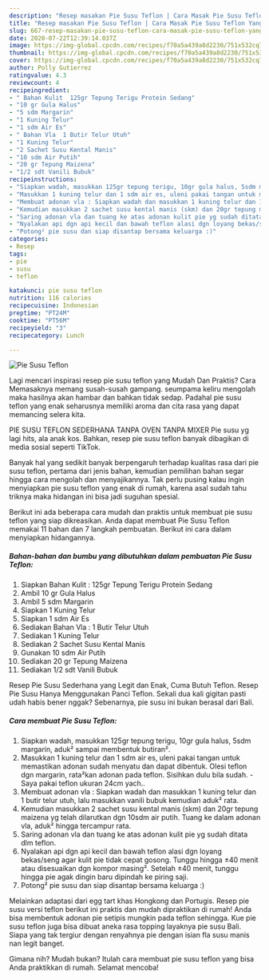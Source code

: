 ```yaml
---
description: "Resep masakan Pie Susu Teflon | Cara Masak Pie Susu Teflon Yang Enak Banget"
title: "Resep masakan Pie Susu Teflon | Cara Masak Pie Susu Teflon Yang Enak Banget"
slug: 667-resep-masakan-pie-susu-teflon-cara-masak-pie-susu-teflon-yang-enak-banget
date: 2020-07-22T12:39:14.037Z
image: https://img-global.cpcdn.com/recipes/f70a5a439a8d2230/751x532cq70/pie-susu-teflon-foto-resep-utama.jpg
thumbnail: https://img-global.cpcdn.com/recipes/f70a5a439a8d2230/751x532cq70/pie-susu-teflon-foto-resep-utama.jpg
cover: https://img-global.cpcdn.com/recipes/f70a5a439a8d2230/751x532cq70/pie-susu-teflon-foto-resep-utama.jpg
author: Polly Gutierrez
ratingvalue: 4.3
reviewcount: 4
recipeingredient:
- " Bahan Kulit  125gr Tepung Terigu Protein Sedang"
- "10 gr Gula Halus"
- "5 sdm Margarin"
- "1 Kuning Telur"
- "1 sdm Air Es"
- " Bahan Vla  1 Butir Telur Utuh"
- "1 Kuning Telur"
- "2 Sachet Susu Kental Manis"
- "10 sdm Air Putih"
- "20 gr Tepung Maizena"
- "1/2 sdt Vanili Bubuk"
recipeinstructions:
- "Siapkan wadah, masukkan 125gr tepung terigu, 10gr gula halus, 5sdm margarin, aduk² sampai membentuk butiran²."
- "Masukkan 1 kuning telur dan 1 sdm air es, uleni pakai tangan untuk memastikan adonan sudah menyatu dan dapat dibentuk. Olesi teflon dgn margarin, rata²kan adonan pada teflon. Sisihkan dulu bila sudah.  Saya pakai teflon ukuran 24cm yach.."
- "Membuat adonan vla : Siapkan wadah dan masukkan 1 kuning telur dan 1 butir telur utuh, lalu masukkan vanili bubuk kemudian aduk² rata."
- "Kemudian masukkan 2 sachet susu kental manis (skm) dan 20gr tepung maizena yg telah dilarutkan dgn 10sdm air putih. Tuang ke dalam adonan vla, aduk² hingga tercampur rata."
- "Saring adonan vla dan tuang ke atas adonan kulit pie yg sudah ditata dlm teflon."
- "Nyalakan api dgn api kecil dan bawah teflon alasi dgn loyang bekas/seng agar kulit pie tidak cepat gosong. Tunggu hingga ±40 menit atau disesuaikan dgn kompor masing². Setelah ±40 menit, tunggu hingga pie agak dingin baru dipindah ke piring saji."
- "Potong² pie susu dan siap disantap bersama keluarga :)"
categories:
- Resep
tags:
- pie
- susu
- teflon

katakunci: pie susu teflon 
nutrition: 116 calories
recipecuisine: Indonesian
preptime: "PT24M"
cooktime: "PT56M"
recipeyield: "3"
recipecategory: Lunch

---
```



![Pie Susu Teflon](https://img-global.cpcdn.com/recipes/f70a5a439a8d2230/751x532cq70/pie-susu-teflon-foto-resep-utama.jpg)

Lagi mencari inspirasi resep pie susu teflon yang Mudah Dan Praktis? Cara Memasaknya memang susah-susah gampang. seumpama keliru mengolah maka hasilnya akan hambar dan bahkan tidak sedap. Padahal pie susu teflon yang enak seharusnya memiliki aroma dan cita rasa yang dapat memancing selera kita.

PIE SUSU TEFLON SEDERHANA TANPA OVEN TANPA MIXER Pie susu yg lagi hits, ala anak kos. Bahkan, resep pie susu teflon banyak dibagikan di media sosial seperti TikTok.

Banyak hal yang sedikit banyak berpengaruh terhadap kualitas rasa dari pie susu teflon, pertama dari jenis bahan, kemudian pemilihan bahan segar hingga cara mengolah dan menyajikannya. Tak perlu pusing kalau ingin menyiapkan pie susu teflon yang enak di rumah, karena asal sudah tahu triknya maka hidangan ini bisa jadi suguhan spesial.


Berikut ini ada beberapa cara mudah dan praktis untuk membuat pie susu teflon yang siap dikreasikan. Anda dapat membuat Pie Susu Teflon memakai 11 bahan dan 7 langkah pembuatan. Berikut ini cara dalam menyiapkan hidangannya.

<!--inarticleads1-->

##### Bahan-bahan dan bumbu yang dibutuhkan dalam pembuatan Pie Susu Teflon:

1. Siapkan  Bahan Kulit : 125gr Tepung Terigu Protein Sedang
1. Ambil 10 gr Gula Halus
1. Ambil 5 sdm Margarin
1. Siapkan 1 Kuning Telur
1. Siapkan 1 sdm Air Es
1. Sediakan  Bahan Vla : 1 Butir Telur Utuh
1. Sediakan 1 Kuning Telur
1. Sediakan 2 Sachet Susu Kental Manis
1. Gunakan 10 sdm Air Putih
1. Sediakan 20 gr Tepung Maizena
1. Sediakan 1/2 sdt Vanili Bubuk


Resep Pie Susu Sederhana yang Legit dan Enak, Cuma Butuh Teflon. Resep Pie Susu Hanya Menggunakan Panci Teflon. Sekali dua kali gigitan pasti udah habis bener nggak? Sebenarnya, pie susu ini bukan berasal dari Bali. 

<!--inarticleads2-->

##### Cara membuat Pie Susu Teflon:

1. Siapkan wadah, masukkan 125gr tepung terigu, 10gr gula halus, 5sdm margarin, aduk² sampai membentuk butiran².
1. Masukkan 1 kuning telur dan 1 sdm air es, uleni pakai tangan untuk memastikan adonan sudah menyatu dan dapat dibentuk. Olesi teflon dgn margarin, rata²kan adonan pada teflon. Sisihkan dulu bila sudah.  - Saya pakai teflon ukuran 24cm yach..
1. Membuat adonan vla : Siapkan wadah dan masukkan 1 kuning telur dan 1 butir telur utuh, lalu masukkan vanili bubuk kemudian aduk² rata.
1. Kemudian masukkan 2 sachet susu kental manis (skm) dan 20gr tepung maizena yg telah dilarutkan dgn 10sdm air putih. Tuang ke dalam adonan vla, aduk² hingga tercampur rata.
1. Saring adonan vla dan tuang ke atas adonan kulit pie yg sudah ditata dlm teflon.
1. Nyalakan api dgn api kecil dan bawah teflon alasi dgn loyang bekas/seng agar kulit pie tidak cepat gosong. Tunggu hingga ±40 menit atau disesuaikan dgn kompor masing². Setelah ±40 menit, tunggu hingga pie agak dingin baru dipindah ke piring saji.
1. Potong² pie susu dan siap disantap bersama keluarga :)


Melainkan adaptasi dari egg tart khas Hongkong dan Portugis. Resep pie susu versi teflon berikut ini praktis dan mudah dipraktikan di rumah! Anda bisa membentuk adonan pie setipis mungkin pada teflon sehingga. Kue pie susu teflon juga bisa dibuat aneka rasa topping layaknya pie susu Bali. Siapa yang tak tergiur dengan renyahnya pie dengan isian fla susu manis nan legit banget. 

Gimana nih? Mudah bukan? Itulah cara membuat pie susu teflon yang bisa Anda praktikkan di rumah. Selamat mencoba!
